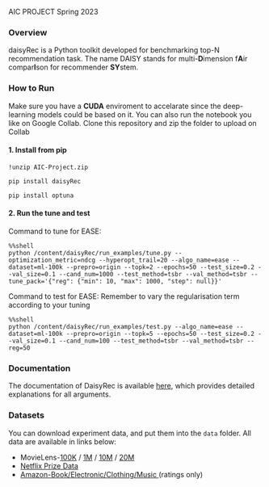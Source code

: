 AIC PROJECT Spring 2023

### Overview

daisyRec is a Python toolkit developed for benchmarking top-N recommendation task. The name DAISY stands for multi-**D**imension f**A**ir compar**I**son for recommender **SY**stem. 

<!---
***[DaisyRec v2.0](https://github.com/recsys-benchmark/DaisyRec-v2.0) is aviable now with more functions, and you are highly recommended to use DaisyRec v2.0***
--->

### How to Run

Make sure you have a **CUDA** enviroment to accelarate since the deep-learning models could be based on it. 
You can also run the notebook you like on Google Collab.
Clone this repository and zip the folder to upload on Collab

#### 1. Install from pip
```
!unzip AIC-Project.zip
```
```
pip install daisyRec
```

```
pip install optuna
```

#### 2. Run the tune and test
Command to tune for EASE:
```
%%shell
python /content/daisyRec/run_examples/tune.py --optimization_metric=ndcg --hyperopt_trail=20 --algo_name=ease --dataset=ml-100k --prepro=origin --topk=2 --epochs=50 --test_size=0.2 --val_size=0.1 --cand_num=1000 --test_method=tsbr --val_method=tsbr --tune_pack='{"reg": {"min": 10, "max": 1000, "step": null}}'
```

Command to test for EASE:
Remember to vary the regularisation term according to your tuning
```
%%shell
python /content/daisyRec/run_examples/test.py --algo_name=ease --dataset=ml-100k --prepro=origin --topk=5 --epochs=50 --test_size=0.2 --val_size=0.1 --cand_num=100 --test_method=tsbr --val_method=tsbr --reg=50
```

### Documentation 

The documentation of DaisyRec is available [here](https://daisyrec.readthedocs.io/en/latest/), which provides detailed explanations for all arguments.

### Datasets

You can download experiment data, and put them into the `data` folder.
All data are available in links below: 

  - MovieLens-[100K](https://grouplens.org/datasets/movielens/100k/) / [1M](https://grouplens.org/datasets/movielens/1m/) / [10M](https://grouplens.org/datasets/movielens/10m/) / [20M](https://grouplens.org/datasets/movielens/20m/)
  - [Netflix Prize Data](https://archive.org/download/nf_prize_dataset.tar)
  - [Amazon-Book/Electronic/Clothing/Music ](http://jmcauley.ucsd.edu/data/amazon/links.html)(ratings only)
